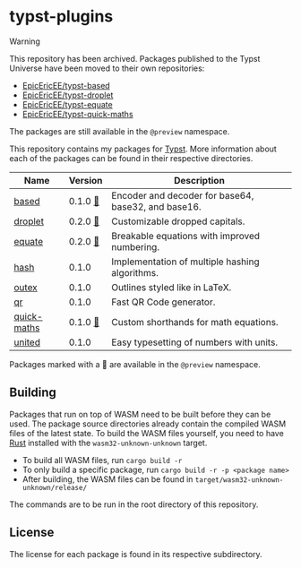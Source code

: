 # typst-plugins

> [!WARNING]
> This repository has been archived. Packages published to the Typst Universe have been moved to their own repositories:
> - [EpicEricEE/typst-based](https://github.com/EpicEricEE/typst-based)
> - [EpicEricEE/typst-droplet](https://github.com/EpicEricEE/typst-droplet)
> - [EpicEricEE/typst-equate](https://github.com/EpicEricEE/typst-equate)
> - [EpicEricEE/typst-quick-maths](https://github.com/EpicEricEE/typst-quick-maths)
>
> The packages are still available in the `@preview` namespace.

This repository contains my packages for [Typst](https://github.com/typst/typst). More information about each of the packages can be found in their respective directories.

| Name                        | Version        | Description                                         |
|-----------------------------|----------------|-----------------------------------------------------|
| [based](based/)             | 0.1.0 [:link:] | Encoder and decoder for base64, base32, and base16. |
| [droplet](droplet/)         | 0.2.0 [:link:] | Customizable dropped capitals.                      |
| [equate](equate/)           | 0.2.0 [:link:] | Breakable equations with improved numbering.        |
| [hash](hash/)               | 0.1.0          | Implementation of multiple hashing algorithms.      |
| [outex](outex/)             | 0.1.0          | Outlines styled like in LaTeX.                      |
| [qr](qr/)                   | 0.1.0          | Fast QR Code generator.                             |
| [quick-maths](quick-maths/) | 0.1.0 [:link:] | Custom shorthands for math equations.               |
| [united](united/)           | 0.1.0          | Easy typesetting of numbers with units.             |

Packages marked with a :link:  are available in the `@preview` namespace.

## Building
Packages that run on top of WASM need to be built before they can be used. The package source directories already contain the compiled WASM files of the latest state. To build the WASM files yourself, you need to have [Rust](https://www.rust-lang.org/) installed with the `wasm32-unknown-unknown` target.

- To build all WASM files, run `cargo build -r`
- To only build a specific package, run `cargo build -r -p <package name>`
- After building, the WASM files can be found in `target/wasm32-unknown-unknown/release/`

The commands are to be run in the root directory of this repository.

## License
The license for each package is found in its respective subdirectory.

[:link:]: https://typst.app/docs/packages
